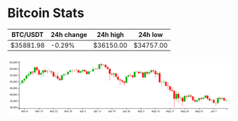 # Bitcoin Stats

BTC/USDT|24h change|24h high|24h low|
|---|---|---|---|
|$35881.98|-0.29%|$36150.00|$34757.00|

<img src="./chart.svg">
